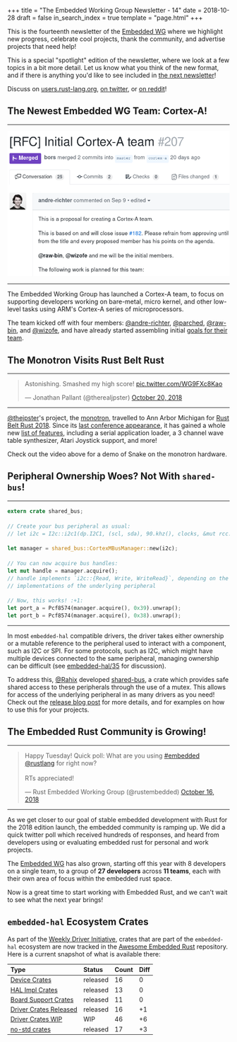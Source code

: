 +++
title = "The Embedded Working Group Newsletter - 14"
date = 2018-10-28
draft = false
in_search_index = true
template = "page.html"
+++

This is the fourteenth newsletter of the [Embedded WG] where we highlight new progress, celebrate cool projects, thank the community, and advertise projects that need help!

This is a special "spotlight" edition of the newsletter, where we look at a few topics in a bit more detail. Let us know what you think of the new format, and if there is anything you'd like to see included in [the next newsletter]!

[Embedded WG]: https://github.com/rust-embedded/wg

Discuss on [users.rust-lang.org], [on twitter], or [on reddit]!

[users.rust-lang.org]: #
[on twitter]: #
[on reddit]: #
[the next newsletter]: https://github.com/rust-embedded/blog/issues/22

<!-- more -->

## The Newest Embedded WG Team: Cortex-A!

<hr>

![Screenshot of Cortex-A RFC][cortex-a-screenshot]

<hr>

[cortex-a-screenshot]: ../screenshot-cortex-a.png

The Embedded Working Group has launched a Cortex-A team, to focus on supporting developers working on bare-metal, micro kernel, and other low-level tasks using ARM's Cortex-A series of microprocessors.

The team kicked off with four members: [@andre-richter], [@parched], [@raw-bin], and [@wizofe], and have already started assembling initial [goals for their team].

[goals for their team]: https://github.com/rust-embedded/wg/milestone/5
[@andre-richter]: https://github.com/andre-richter
[@parched]: https://github.com/parched
[@raw-bin]: https://github.com/raw-bin
[@wizofe]: https://github.com/wizofe


## The Monotron Visits Rust Belt Rust

<hr>

<blockquote class="twitter-tweet" data-conversation="none" data-lang="en"><p lang="en" dir="ltr">Astonishing. Smashed my high score! <a href="https://t.co/WG9FXc8Kao">pic.twitter.com/WG9FXc8Kao</a></p>&mdash; Jonathan Pallant (@therealjpster) <a href="https://twitter.com/therealjpster/status/1053698944360951813?ref_src=twsrc%5Etfw">October 20, 2018</a></blockquote>
<script async src="https://platform.twitter.com/widgets.js" charset="utf-8"></script>

<hr>

[@thejpster]'s project, the [monotron], travelled to Ann Arbor Michigan for [Rust Belt Rust 2018]. Since its [last conference appearance], it has gained a whole new [list of features], including a serial application loader, a 3 channel wave table synthesizer, Atari Joystick support, and more!

Check out the video above for a demo of Snake on the monotron hardware.

[Rust Belt Rust 2018]: https://rust-belt-rust.com/
[@thejpster]: https://github.com/thejpster
[monotron]: https://github.com/thejpster/monotron
[last conference appearance]: https://www.youtube.com/watch?v=pTEYqpcQ6lg
[list of features]: https://twitter.com/therealjpster/status/1055187256091332608

## Peripheral Ownership Woes? Not With `shared-bus`!

<hr>

```rust
extern crate shared_bus;

// Create your bus peripheral as usual:
// let i2c = I2c::i2c1(dp.I2C1, (scl, sda), 90.khz(), clocks, &mut rcc.apb1);

let manager = shared_bus::CortexMBusManager::new(i2c);

// You can now acquire bus handles:
let mut handle = manager.acquire();
// handle implements `i2c::{Read, Write, WriteRead}`, depending on the
// implementations of the underlying peripheral

// Now, this works! :+1:
let port_a = Pcf8574(manager.acquire(), 0x39).unwrap();
let port_b = Pcf8574(manager.acquire(), 0x38).unwrap();
```

<hr>

In most `embedded-hal` compatible drivers, the driver takes either ownership or a mutable reference to the peripheral used to interact with a component, such as I2C or SPI. For some protocols, such as I2C, which might have multiple devices connected to the same peripheral, managing ownership can be difficult (see [embedded-hal/35] for discussion).

To address this, [@Rahix] developed [shared-bus], a crate which provides safe shared access to these peripherals through the use of a mutex. This allows for access of the underlying peripheral in as many drivers as you need! Check out the [release blog post] for more details, and for examples on how to use this for your projects.


[@Rahix]: https://github.com/Rahix
[embedded-hal/35]: https://github.com/rust-embedded/embedded-hal/issues/35
[shared-bus]: https://github.com/Rahix/shared-bus
[release blog post]: https://blog.rahix.de/001-shared-bus/

## The Embedded Rust Community is Growing!

<hr>

<blockquote class="twitter-tweet" data-lang="en"><p lang="en" dir="ltr">Happy Tuesday! Quick poll: What are you using <a href="https://twitter.com/hashtag/embedded?src=hash&amp;ref_src=twsrc%5Etfw">#embedded</a> <a href="https://twitter.com/rustlang?ref_src=twsrc%5Etfw">@rustlang</a> for right now?<br><br>RTs appreciated!</p>&mdash; Rust Embedded Working Group (@rustembedded) <a href="https://twitter.com/rustembedded/status/1052189142065405952?ref_src=twsrc%5Etfw">October 16, 2018</a></blockquote>
<script async src="https://platform.twitter.com/widgets.js" charset="utf-8"></script>

<hr>

As we get closer to our goal of stable embedded development with Rust for the 2018 edition launch, the embedded community is ramping up. We did a quick twitter poll which received hundreds of responses, and heard from developers using or evaluating embedded rust for personal and work projects.

The [Embedded WG] has also grown, starting off this year with 8 developers on a single team, to a group of **27 developers** across **11 teams**, each with their own area of focus within the embedded rust space.

Now is a great time to start working with Embedded Rust, and we can't wait to see what the next year brings!

## `embedded-hal` Ecosystem Crates

As part of the [Weekly Driver Initiative], crates that are part of the `embedded-hal` ecosystem are now tracked in the [Awesome Embedded Rust] repository. Here is a current snapshot of what is available there:

| Type                      | Status    | Count | Diff |
| :---                      | :-----    | :---- | :--- |
| [Device Crates]           | released  | 16    | 0    |
| [HAL Impl Crates]         | released  | 13    | 0    |
| [Board Support Crates]    | released  | 11    | 0    |
| [Driver Crates Released]  | released  | 16    | +1   |
| [Driver Crates WIP]       | WIP       | 46    | +6   |
| [no-std crates]           | released  | 17    | +3   |

[Awesome Embedded Rust]: https://github.com/rust-embedded/awesome-embedded-rust
[Weekly Driver Initiative]: https://github.com/rust-embedded/wg/issues/39
[Device Crates]: https://github.com/rust-embedded/awesome-embedded-rust#device-crates
[HAL Impl Crates]: https://github.com/rust-embedded/awesome-embedded-rust#hal-implementation-crates
[Board Support Crates]: https://github.com/rust-embedded/awesome-embedded-rust#board-support-crates
[Driver Crates Released]: https://github.com/rust-embedded/awesome-embedded-rust#driver-crates
[Driver Crates WIP]: https://github.com/rust-embedded/awesome-embedded-rust#wip
[no-std crates]: https://github.com/rust-embedded/awesome-embedded-rust#no-std-crates
